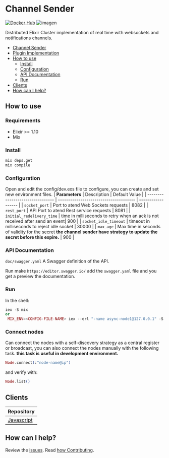 # Channel Sender
[![Docker Hub](https://img.shields.io/docker/pulls/bancolombia/async-dataflow-channel-sender?label=Docker%20Hub)](https://hub.docker.com/repository/docker/bancolombia/async-dataflow-channel-sender)
![imagen](https://user-images.githubusercontent.com/12372370/137362047-34f5d048-9f1a-4065-8a09-dc97318bf42e.png)


Distributed Elixir Cluster implementation of real time with websockets and notifications channels.


- [Channel Sender](#channel-sender)
- [Plugin Implementation](#plugin-implementation)
- [How to use](#how-to-use)
  - [Install](#install)
  - [Configuration](#configuration)
  - [API Documentation](#configuration)
  - [Run](#run)
- [Clients](#clients)
- [How can I help?](#how-can-i-help)

## How to use

### Requirements

- Elixir >= 1.10
- Mix

### Install
```elixir
mix deps.get
mix compile
```
### Configuration

Open and edit the config/dev.exs file to configure, you can create and set new environment files.
   |  **Parameters** | Description                                   | Default Value |
   | -------------------------------- | -------------------------------------- | ------------------ |
   | `socket_port`                          | Port to atend Web Sockets requests                   | 8082      |
   | `rest_port`                          | API Port to atend Rest service requests     |       8081             |
   | `initial_redelivery_time`                          | time in milliseconds to retry when an ack is not received after send an event|      900              |
   | `socket_idle_timeout`                          | timeout in milliseconds to reject idle socket |            30000        |
   | `max_age`                          | Max time in seconds of validity for the secret **the channel sender have strategy to update the secret before this expire.**   |        900            |

### API Documentation
`doc/swagger.yaml` A Swagger definition of the API.

Run make `https://editor.swagger.io/` add the `swagger.yaml` file and you get a preview the documentation.

### Run
In the shell:
```elixir
iex -S mix 
or
 MIX_ENV=<CONFIG-FILE-NAME> iex --erl "-name async-node1@127.0.0.1" -S mix 
 ```
 ### Connect nodes
Can connect the nodes with a self-discovery strategy as a central register or broadcast, you can also connect the nodes manually with the following task. **this task is useful in development environment.**
```elixir
Node.connect(:"node-name@ip")
 ```
 and verify with:
 ```elixir
 Node.list()
 ```

## Clients
|Repository|
|--|
|[Javascript](https://github.com/bancolombia/async-dataflow-channel-client-js)
## How can I help?

Review the [issues](https://github.com/bancolombia/async-dataflow-channel-sender/issues). Read [how Contributing](https://github.com/bancolombia/async-dataflow-channel-sender/wiki/Contributing).
